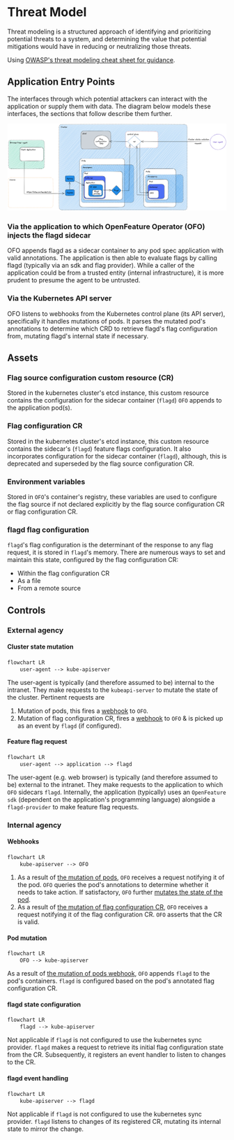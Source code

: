# Threat Model

Threat modeling is a structured approach of identifying and prioritizing potential threats to a system, and determining the value that potential mitigations would have in reducing or neutralizing those threats.

Using [OWASP's threat modeling cheat sheet for guidance](https://cheatsheetseries.owasp.org/cheatsheets/Threat_Modeling_Cheat_Sheet.html).

## Application Entry Points

The interfaces through which potential attackers can interact with the application or supply them with data.
The diagram below models these interfaces, the sections that follow describe them further.

<img src="../images/ofo_threat_model.png" alt="Diagram of OFO threat model">

### Via the application to which OpenFeature Operator (OFO) injects the flagd sidecar

OFO appends flagd as a sidecar container to any pod spec application with valid annotations. The application is then able to evaluate flags by calling flagd (typically via an sdk and flag provider). While a caller of the application could be from a trusted entity (internal infrastructure), it is more prudent to presume the agent to be untrusted.

### Via the Kubernetes API server

OFO listens to webhooks from the Kubernetes control plane (its API server), specifically it handles mutations of pods.
It parses the mutated pod's annotations to determine which CRD to retrieve flagd's flag configuration from, mutating flagd's internal state if necessary.

## Assets

### Flag source configuration custom resource (CR)

Stored in the kubernetes cluster's etcd instance, this custom resource contains the configuration for the sidecar container (`flagd`) `OFO` appends to the application pod(s).

### Flag configuration CR

Stored in the kubernetes cluster's etcd instance, this custom resource contains the sidecar's (`flagd`) feature flags configuration. It also incorporates configuration for the sidecar container (`flagd`), although, this is deprecated and superseded by the flag source configuration CR.

### Environment variables

Stored in `OFO`'s container's registry, these variables are used to configure the flag source if not declared explicitly by the flag source configuration CR or flag configuration CR.

### flagd flag configuration

`flagd`'s flag configuration is the determinant of the response to any flag request, it is stored in `flagd`'s memory.
There are numerous ways to set and maintain this state, configured by the flag configuration CR:
- Within the flag configuration CR 
- As a file
- From a remote source

## Controls

### External agency

#### Cluster state mutation

```mermaid
flowchart LR
    user-agent --> kube-apiserver
```

The user-agent is typically (and therefore assumed to be) internal to the intranet. They make requests to the `kubeapi-server` to mutate the state of the cluster.
Pertinent requests are
1. Mutation of pods, this fires a [webhook](#webhooks) to `OFO`.
2. Mutation of flag configuration CR, fires a [webhook](#webhooks) to `OFO` & is picked up as an event by `flagd` (if configured).

#### Feature flag request

```mermaid
flowchart LR
    user-agent --> application --> flagd
```

The user-agent (e.g. web browser) is typically (and therefore assumed to be) external to the intranet. They make requests to the application to which `OFO` sidecars `flagd`. Internally, the application (typically) uses an `OpenFeature sdk` (dependent on the application's programming language) alongside a `flagd-provider` to make feature flag requests.

### Internal agency

#### Webhooks

```mermaid
flowchart LR
    kube-apiserver --> OFO
```

1. As a result of [the mutation of pods](#cluster-state-mutation), `OFO` receives a request notifying it of the pod. `OFO` queries the pod's annotations to determine whether it needs to take action. If satisfactory, `OFO` further [mutates the state of the pod](#pod-mutation).
2. As a result of [the mutation of flag configuration CR](#cluster-state-mutation), `OFO` receives a request notifying it of the flag configuration CR. `OFO` asserts that the CR is valid.

#### Pod mutation

```mermaid
flowchart LR
    OFO --> kube-apiserver
```

As a result of [the mutation of pods webhook](#webhooks), `OFO` appends `flagd` to the pod's containers. `flagd` is configured based on the pod's annotated flag configuration CR.

#### flagd state configuration

```mermaid
flowchart LR
    flagd --> kube-apiserver
```

Not applicable if `flagd` is not configured to use the kubernetes sync provider.
`flagd` makes a request to retrieve its initial flag configuration state from the CR. Subsequently, it registers an event handler to listen to changes to the CR.

#### flagd event handling

```mermaid
flowchart LR
    kube-apiserver --> flagd
```

Not applicable if `flagd` is not configured to use the kubernetes sync provider.
`flagd` listens to changes of its registered CR, mutating its internal state to mirror the change.

